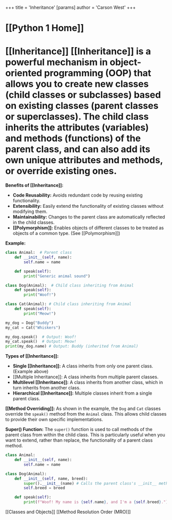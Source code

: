 +++
 title = 'Inheritance'
[params]
	author = 'Carson West'
+++
# [[Python 1 Home]]
# [[Inheritance]]  [[Inheritance]] is a powerful mechanism in object-oriented programming (OOP) that allows you to create new classes (child classes or subclasses) based on existing classes (parent classes or superclasses).  The child class inherits the attributes (variables) and methods (functions) of the parent class, and can also add its own unique attributes and methods, or override existing ones.

**Benefits of [[Inheritance]]:**

* **Code Reusability:** Avoids redundant code by reusing existing functionality.
* **Extensibility:** Easily extend the functionality of existing classes without modifying them.
* **Maintainability:**  Changes to the parent class are automatically reflected in the child classes.
* **[[Polymorphism]]:** Enables objects of different classes to be treated as objects of a common type. (See [[Polymorphism]])

**Example:**

```python
class Animal:  # Parent class
    def __init__(self, name):
        self.name = name

    def speak(self):
        print("Generic animal sound")

class Dog(Animal):  # Child class inheriting from Animal
    def speak(self):
        print("Woof!")

class Cat(Animal): # Child class inheriting from Animal
    def speak(self):
        print("Meow!")

my_dog = Dog("Buddy")
my_cat = Cat("Whiskers")

my_dog.speak()  # Output: Woof!
my_cat.speak()  # Output: Meow!
print(my_dog.name) # Output: Buddy (inherited from Animal)

```

**Types of [[Inheritance]]:**

* **Single [[Inheritance]]:** A class inherits from only one parent class.  (Example above)
* [[Multiple Inheritance]]: A class inherits from multiple parent classes.
* **Multilevel [[Inheritance]]:** A class inherits from another class, which in turn inherits from another class.
* **Hierarchical [[Inheritance]]:** Multiple classes inherit from a single parent class.


**[[Method Overriding]]:**  As shown in the example, the `Dog` and `Cat` classes override the `speak()` method from the `Animal` class. This allows child classes to provide their own specific implementations.

**Super() Function:** The `super()` function is used to call methods of the parent class from within the child class.  This is particularly useful when you want to extend, rather than replace, the functionality of a parent class method.

```python
class Animal:
    def __init__(self, name):
        self.name = name

class Dog(Animal):
    def __init__(self, name, breed):
        super().__init__(name) # Calls the parent class's __init__ method
        self.breed = breed

    def speak(self):
        print(f"Woof! My name is {self.name}, and I'm a {self.breed}.")

```

[[Classes and Objects]]
[[Method Resolution Order (MRO)]]

